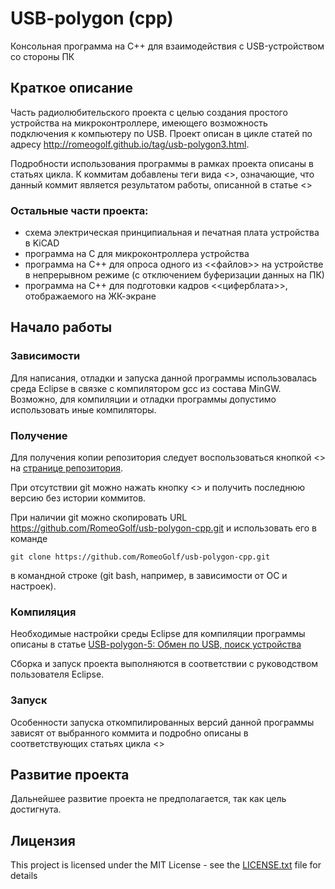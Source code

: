 # USB-polygon (cpp)

Консольная программа на C++ для взаимодействия с USB-устройством со стороны ПК

## Краткое описание

Часть радиолюбительского проекта с целью создания простого устройства на микроконтроллере, имеющего возможность подключения к компьютеру по USB. Проект описан в цикле статей по адресу <http://romeogolf.github.io/tag/usb-polygon3.html>.

Подробности использования программы в рамках проекта описаны в статьях цикла. К коммитам добавлены теги вида <<polygon-x>>, означающие, что данный коммит является результатом работы, описанной в статье <<USB-polygon-x>>

### Остальные части проекта:

* схема электрическая принципиальная и печатная плата устройства в KiCAD
* программа на C для микроконтроллера устройства
* программа на С++ для опроса одного из <<файлов>> на устройстве в непрерывном режиме (с отключением буферизации данных на ПК)
* программа на С++ для подготовки кадров <<циферблата>>, отображаемого на ЖК-экране

## Начало работы

### Зависимости

Для написания, отладки и запуска данной программы использовалась среда Eclipse в связке с компилятором gcc из состава MinGW. Возможно, для компиляции и отладки программы допустимо использовать иные компиляторы.

### Получение

Для получения копии репозитория следует воспользоваться кнопкой <<Clone or download>> на [странице репозитория](https://github.com/RomeoGolf/usb-polygon-cpp).

При отсутствии git можно нажать кнопку <<Download ZIP>> и получить последнюю версию без истории коммитов.

При наличии git можно скопировать URL https://github.com/RomeoGolf/usb-polygon-cpp.git и использовать его в команде

~~~~
git clone https://github.com/RomeoGolf/usb-polygon-cpp.git
~~~~

в командной строке (git bash, например, в зависимости от ОС и настроек).

### Компиляция

Необходимые настройки среды Eclipse для компиляции программы описаны в статье [USB-polygon-5: Обмен по USB, поиск устройства](http://romeogolf.github.io/usb-polygon-5.html)

Сборка и запуск проекта выполняются в соответствии с руководством пользователя Eclipse.

### Запуск

Особенности запуска откомпилированных версий данной программы зависят от выбранного коммита и подробно описаны в соответствующих статьях цикла <<USB-polygon>>

## Развитие проекта

Дальнейшее развитие проекта не предполагается, так как цель достигнута.

## Лицензия

This project is licensed under the MIT License - see the [LICENSE.txt](LICENSE.txt) file for details


